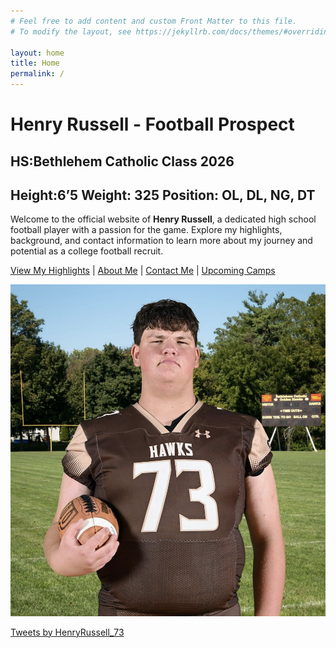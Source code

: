 ```yaml
---
# Feel free to add content and custom Front Matter to this file.
# To modify the layout, see https://jekyllrb.com/docs/themes/#overriding-theme-defaults

layout: home
title: Home
permalink: /
---
```

# Henry Russell - Football Prospect
## HS:Bethlehem Catholic Class 2026 
## Height:6’5  Weight: 325 Position: OL, DL, NG, DT

Welcome to the official website of **Henry Russell**, a dedicated high school football player with a passion for the game. Explore my highlights, background, and contact information to learn more about my journey and potential as a college football recruit.

[View My Highlights](/highlights/) | [About Me](/about/) | [Contact Me](/contact/) | [Upcoming Camps](/schedule/)

![Henry Russell](/assets/images/henry_russell.jpg)

<a class="twitter-timeline" data-height="800" data-theme="light" data-width="500" href="https://twitter.com/HenryRussell_73?ref_src=twsrc%5Etfw">Tweets by HenryRussell_73</a>

